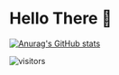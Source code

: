 # Hello There :wave:

[![Anurag's GitHub stats](https://github-readme-stats.vercel.app/api?username=AyhamAl-Ali&count_private=true&show_icons=true&theme=tokyonight&include_all_commits=true)](opg4merms.com)



![visitors](https://visitor-badge.glitch.me/badge?page_id=AyhamAl-Ali.visitor-badge.issue.1)
